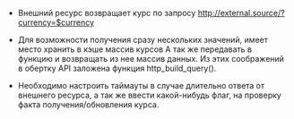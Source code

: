 - Внешний ресурс возвращает курс по запросу http://external.source/?currency=$currency

- Для возможности получения сразу нескольких значений, имеет место хранить в кэше массив курсов
  А так же передавать в функцию и возвращать из нее массив данных. Из этих соображений в обертку API заложена функция http_build_query().

- Необходимо настроить таймауты в случае длительно ответа от внешнего ресурса, а так же ввести какой-нибудь флаг, на проверку факта получения/обновления курса.
